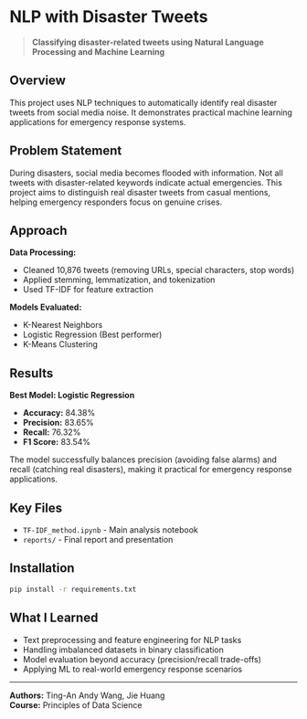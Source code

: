 # NLP with Disaster Tweets

> **Classifying disaster-related tweets using Natural Language Processing and Machine Learning**

## Overview

This project uses NLP techniques to automatically identify real disaster tweets from social media noise. It demonstrates practical machine learning applications for emergency response systems.

## Problem Statement

During disasters, social media becomes flooded with information. Not all tweets with disaster-related keywords indicate actual emergencies. This project aims to distinguish real disaster tweets from casual mentions, helping emergency responders focus on genuine crises.

## Approach

**Data Processing:**
- Cleaned 10,876 tweets (removing URLs, special characters, stop words)
- Applied stemming, lemmatization, and tokenization
- Used TF-IDF for feature extraction

**Models Evaluated:**
- K-Nearest Neighbors
- Logistic Regression (Best performer)
- K-Means Clustering

## Results

**Best Model: Logistic Regression**
- **Accuracy:** 84.38%
- **Precision:** 83.65%
- **Recall:** 76.32%
- **F1 Score:** 83.54%

The model successfully balances precision (avoiding false alarms) and recall (catching real disasters), making it practical for emergency response applications.


## Key Files

- `TF-IDF_method.ipynb` - Main analysis notebook
- `reports/` - Final report and presentation

## Installation

```bash
pip install -r requirements.txt
```

## What I Learned

- Text preprocessing and feature engineering for NLP tasks
- Handling imbalanced datasets in binary classification
- Model evaluation beyond accuracy (precision/recall trade-offs)
- Applying ML to real-world emergency response scenarios

---

**Authors:** Ting-An Andy Wang, Jie Huang  
**Course:** Principles of Data Science
